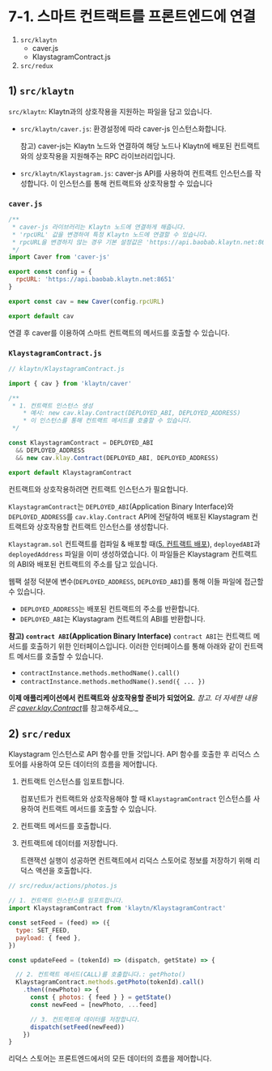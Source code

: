 # 7-1. 스마트 컨트랙트를 프론트엔드에 연결 <a id="7-1-connect-contract-to-frontend"></a>

1. `src/klaytn`
   * caver.js
   * KlaystagramContract.js
2. `src/redux`

## 1\) `src/klaytn` <a id="1-src-klaytn"></a>

`src/klaytn`: Klaytn과의 상호작용을 지원하는 파일을 담고 있습니다.

* `src/klaytn/caver.js`: 환경설정에 따라 caver-js 인스턴스화합니다.

  참고\) caver-js는 Klaytn 노드와 연결하여 해당 노드나 Klaytn에 배포된 컨트랙트와의 상호작용을 지원해주는 RPC 라이브러리입니다.

* `src/klaytn/Klaystagram.js`: caver-js API를 사용하여 컨트랙트 인스턴스를 작성합니다. 이 인스턴스를 통해 컨트랙트와 상호작용할 수 있습니다

### `caver.js` <a id="caver-js"></a>

```javascript
/**
 * caver-js 라이브러리는 Klaytn 노드에 연결하게 해줍니다.
 * 'rpcURL' 값을 변경하여 특정 Klaytn 노드에 연결할 수 있습니다.
 * rpcURL을 변경하지 않는 경우 기본 설정값은 'https://api.baobab.klaytn.net:8651'입니다.
 */
import Caver from 'caver-js'

export const config = {
  rpcURL: 'https://api.baobab.klaytn.net:8651'
}

export const cav = new Caver(config.rpcURL)

export default cav
```

연결 후 caver를 이용하여 스마트 컨트랙트의 메서드를 호출할 수 있습니다.

### `KlaystagramContract.js` <a id="klaystagramcontract-js"></a>

```javascript
// klaytn/KlaystagramContract.js

import { cav } from 'klaytn/caver'

/**
 * 1. 컨트랙트 인스턴스 생성
    * 예시: new cav.klay.Contract(DEPLOYED_ABI, DEPLOYED_ADDRESS)
    * 이 인스턴스를 통해 컨트랙트 메서드를 호출할 수 있습니다.
 */

const KlaystagramContract = DEPLOYED_ABI
  && DEPLOYED_ADDRESS
  && new cav.klay.Contract(DEPLOYED_ABI, DEPLOYED_ADDRESS)

export default KlaystagramContract
```

컨트랙트와 상호작용하려면 컨트랙트 인스턴스가 필요합니다.

`KlaystagramContract`는 `DEPLOYED_ABI`\(Application Binary Interface\)와 `DEPLOYED_ADDRESS`를 `cav.klay.Contract` API에 전달하여 배포된 Klaystagram 컨트랙트와 상호작용할 컨트랙트 인스턴스를 생성합니다.

`Klaystagram.sol` 컨트랙트를 컴파일 & 배포할 때\([5. 컨트랙트 배포](../5.-deploy-contract.md)\), `deployedABI`과 `deployedAddress` 파일을 이미 생성하였습니다. 이 파일들은 Klaystagram 컨트랙트의 ABI와 배포된 컨트랙트의 주소를 담고 있습니다.

웹팩 설정 덕분에 변수\(`DEPLOYED_ADDRESS`, `DEPLOYED_ABI`\)를 통해 이들 파일에 접근할 수 있습니다.

* `DEPLOYED_ADDRESS`는 배포된 컨트랙트의 주소를 반환합니다.
* `DEPLOYED_ABI`는 Klaystagram 컨트랙트의 ABI를 반환합니다.

**참고\) `contract ABI`\(Application Binary Interface\)** `contract ABI`는 컨트랙트 메서드를 호출하기 위한 인터페이스입니다. 이러한 인터페이스를 통해 아래와 같이 컨트랙트 메서드를 호출할 수 있습니다.

* `contractInstance.methods.methodName().call()`
* `contractInstance.methods.methodName().send({ ... })`

**이제 애플리케이션에서 컨트랙트와 상호작용할 준비가 되었어요.** _참고. 더 자세한 내용은_ [_caver.klay.Contract_](../../../sdk/caver-js/v1.4.1/api-references/caver.klay.Contract.md)를 참고해주세요_._

## 2\) `src/redux` <a id="2-src-redux"></a>

Klaystagram 인스턴스로 API 함수를 만들 것입니다. API 함수를 호출한 후 리덕스 스토어를 사용하여 모든 데이터의 흐름을 제어합니다.

1. 컨트랙트 인스턴스를 임포트합니다.

   컴포넌트가 컨트랙트와 상호작용해야 할 때 `KlaystagramContract` 인스턴스를 사용하여 컨트랙트 메서드를 호출할 수 있습니다.

2. 컨트랙트 메서드를 호출합니다.
3. 컨트랙트에 데이터를 저장합니다.

   트랜잭션 실행이 성공하면 컨트랙트에서 리덕스 스토어로 정보를 저장하기 위해 리덕스 액션을 호출합니다.

```javascript
// src/redux/actions/photos.js

// 1. 컨트랙트 인스턴스를 임포트합니다.
import KlaystagramContract from 'klaytn/KlaystagramContract'

const setFeed = (feed) => ({
  type: SET_FEED,
  payload: { feed },
})

const updateFeed = (tokenId) => (dispatch, getState) => {

  // 2. 컨트랙트 메서드(CALL)를 호출합니다.: getPhoto()
  KlaystagramContract.methods.getPhoto(tokenId).call()
    .then((newPhoto) => {
      const { photos: { feed } } = getState()
      const newFeed = [newPhoto, ...feed]

      // 3. 컨트랙트에 데이터를 저장합니다.
      dispatch(setFeed(newFeed))
    })
}
```

리덕스 스토어는 프론트엔드에서의 모든 데이터의 흐름을 제어합니다.

